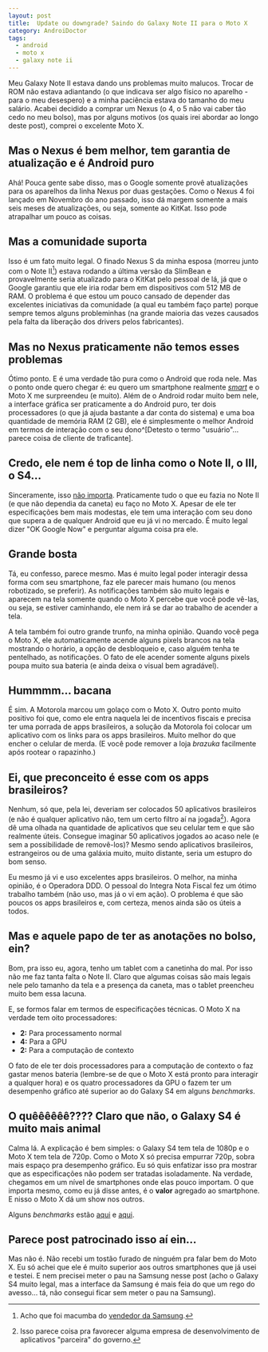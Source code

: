 ```yaml
---
layout: post
title:  Update ou downgrade? Saindo do Galaxy Note II para o Moto X
category: AndroiDoctor
tags: 
  - android
  - moto x
  - galaxy note ii
---
```


Meu Galaxy Note II estava dando uns problemas muito malucos. Trocar de ROM não estava adiantando (o que indicava ser algo físico no aparelho - para o meu desespero) e a minha paciência estava do tamanho do meu salário. Acabei decidido a comprar um Nexus (o 4, o 5 não vai caber tão cedo no meu bolso), mas por alguns motivos (os quais irei abordar ao longo deste post), comprei o excelente Moto X.

## Mas o Nexus é bem melhor, tem garantia de atualização e é Android puro

Ahá! Pouca gente sabe disso, mas o Google somente provê atualizações para os aparelhos da linha Nexus por duas gestações. Como o Nexus 4 foi lançado em Novembro do ano passado, isso dá margem somente a mais seis meses de atualizações, ou seja, somente ao KitKat. Isso pode atrapalhar um pouco as coisas.

## Mas a comunidade suporta

Isso é um fato muito legal. O finado Nexus S da minha esposa (morreu junto com o Note II[^macumba]) estava rodando a última versão da SlimBean e provavelmente seria atualizado para o KitKat pelo pessoal de lá, já que o Google garantiu que ele iria rodar bem em dispositivos com 512 MB de RAM. O problema é que estou um pouco cansado de depender das excelentes iniciativas da comunidade (a qual eu também faço parte) porque sempre temos alguns probleminhas (na grande maioria das vezes causados pela falta da liberação dos drivers pelos fabricantes).

## Mas no Nexus praticamente não temos esses problemas

Ótimo ponto. E é uma verdade tão pura como o Android que roda nele. Mas o ponto onde quero chegar é: eu quero um smartphone realmente [*smart*][post_smart] e o Moto X me surpreendeu (e muito). Além de o Android rodar muito bem nele, a interface gráfica ser praticamente a do Android puro, ter dois processadores (o que já ajuda bastante a dar conta do sistema) e uma boa quantidade de memória RAM (2 GB), ele é simplesmente o melhor Android em termos de interação com o seu dono^[Detesto o termo "usuário"... parece coisa de cliente de traficante].

## Credo, ele nem é top de linha como o Note II, o III, o S4...

Sinceramente, isso [não importa][post_vendedor]. Praticamente tudo o que eu fazia no Note II (e que não dependia da caneta) eu faço no Moto X. Apesar de ele ter especificações bem mais modestas, ele tem uma interação com seu dono que supera a de qualquer Android que eu já vi no mercado. É muito legal dizer "OK Google Now" e perguntar alguma coisa pra ele.

## Grande bosta

Tá, eu confesso, parece mesmo. Mas é muito legal poder interagir dessa forma com seu smartphone, faz ele parecer mais humano (ou menos robotizado, se preferir). As notificações também são muito legais e aparecem na tela somente quando o Moto X percebe que você pode vê-las, ou seja, se estiver caminhando, ele nem irá se dar ao trabalho de acender a tela.

A tela também foi outro grande trunfo, na minha opinião. Quando você pega o Moto X, ele automaticamente acende alguns pixels brancos na tela mostrando o horário, a opção de desbloqueio e, caso alguém tenha te pentelhado, as notificações. O fato de ele acender somente alguns pixels poupa muito sua bateria (e ainda deixa o visual bem agradável).

## Hummmm... bacana

É sim. A Motorola marcou um golaço com o Moto X. Outro ponto muito positivo foi que, como ele entra naquela lei de incentivos fiscais e precisa ter uma porrada de apps brasileiros, a solução da Motorola foi colocar um aplicativo com os links para os apps brasileiros. Muito melhor do que encher o celular de merda. (E você pode remover a loja *brazuka* facilmente após rootear o rapazinho.)

## Ei, que preconceito é esse com os apps brasileiros?

Nenhum, só que, pela lei, deveriam ser colocados 50 aplicativos brasileiros (e não é qualquer aplicativo não, tem um certo filtro aí na jogada[^filtro]). Agora dê uma olhada na quantidade de aplicativos que seu celular tem e que são realmente úteis. Consegue imaginar 50 aplicativos jogados ao acaso nele (e sem a possibilidade de removê-los)? Mesmo sendo aplicativos brasileiros, estrangeiros ou de uma galáxia muito, muito distante, seria um estupro do bom senso.

[^filtro]: Isso parece coisa pra favorecer alguma empresa de desenvolvimento de aplicativos "parceira" do governo.

Eu mesmo já vi e uso excelentes apps brasileiros. O melhor, na minha opinião, é o Operadora DDD. O pessoal do Integra Nota Fiscal fez um ótimo trabalho também (não uso, mas já o vi em ação). O problema é que são poucos os apps brasileiros e, com certeza, menos ainda são os úteis a todos.

## Mas e aquele papo de ter as anotações no bolso, ein?

Bom, pra isso eu, agora, tenho um tablet com a canetinha do mal. Por isso não me faz tanta falta o Note II. Claro que algumas coisas são mais legais nele pelo tamanho da tela e a presença da caneta, mas o tablet preencheu muito bem essa lacuna.

E, se formos falar em termos de especificações técnicas. O Moto X na verdade tem oito processadores:

- **2:** Para processamento normal
- **4:** Para a GPU
- **2:** Para a computação de contexto

O fato de ele ter dois processadores para a computação de contexto o faz gastar menos bateria (lembre-se de que o Moto X está pronto para interagir a qualquer hora) e os quatro processadores da GPU o fazem ter um desempenho gráfico até superior ao do Galaxy S4 em alguns *benchmarks*.

## O quêêêêêê???? Claro que não, o Galaxy S4 é muito mais animal

Calma lá. A explicação é bem simples: o Galaxy S4 tem tela de 1080p e o Moto X tem tela de 720p. Como o Moto X só precisa empurrar 720p, sobra mais espaço pra desempenho gráfico. Eu só quis enfatizar isso pra mostrar que as especificações não podem ser tratadas isoladamente. Na verdade, chegamos em um nível de smartphones onde elas pouco importam. O que importa mesmo, como eu já disse antes, é o **valor** agregado ao smartphone. E nisso o Moto X dá um show nos outros.

Alguns *benchmarks* estão [aqui][benchmark_1] e [aqui][benchmark_2].

## Parece post patrocinado isso aí ein...

Mas não é. Não recebi um tostão furado de ninguém pra falar bem do Moto X. Eu só achei que ele é muito superior aos outros smartphones que já usei e testei. E nem precisei meter o pau na Samsung nesse post (acho o Galaxy S4 muito legal, mas a interface da Samsung é mais feia do que um rego do avesso... tá, não consegui ficar sem meter o pau na Samsung).

[^macumba]: Acho que foi macumba do [vendedor da Samsung][post_vendedor].

[post_vendedor]: </posts/o-jeito-idiota-de-se-vender-smartphones/>
[post_smart]: </posts/faca-valer-o-smart-do-seu-smartphone>

[benchmark_1]: <http://arstechnica.com/gadgets/2013/08/performance-preview-the-moto-x-sports-a-great-gpu-respectable-cpu>
[benchmark_2]: <http://www.fonearena.com/blog/80178/motorola-moto-x-benchmarks.html>
